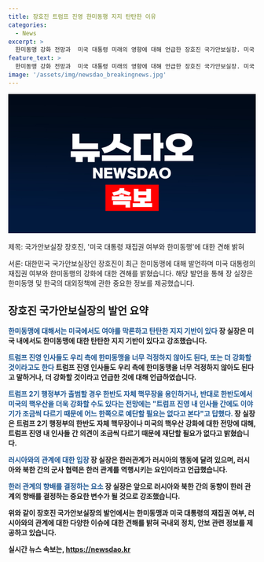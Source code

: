 ```yaml
---
title: 장호진 트럼프 진영 한미동행 지지 탄탄한 이유
categories:
  - News
excerpt: >
  한미동맹 강화 전망과  미국 대통령 미래의 영향에 대해 언급한 장호진 국가안보실장. 미국 진영 인사들의 발언을 인용하며 우려를 표명하고, 한반도의 핵무장 가능성에 대비하며 중립적인 입장을 보였다. 한러 관계에 대해서도 발언하여, 러시아의 행동이 한러 관계의 향배를 결정하는 중요한 변수라고 강조했다.
feature_text: >
  한미동맹 강화 전망과  미국 대통령 미래의 영향에 대해 언급한 장호진 국가안보실장. 미국 진영 인사들의 발언을 인용하며 우려를 표명하고, 한반도의 핵무장 가능성에 대비하며 중립적인 입장을 보였다. 한러 관계에 대해서도 발언하여, 러시아의 행동이 한러 관계의 향배를 결정하는 중요한 변수라고 강조했다.
image: '/assets/img/newsdao_breakingnews.jpg'
---
```


<p><img src="/assets/img/newsdao_breakingnews.jpg" alt="ontimetimes 속보" /></p>

<p>제목: 국가안보실장 장호진, '미국 대통령 재집권 여부와 한미동행'에 대한 견해 밝혀</p>

<p>서론:
대한민국 국가안보실장인 장호진이 최근 한미동맹에 대해 발언하며 미국 대통령의 재집권 여부와 한미동행의 강화에 대한 견해를 밝혔습니다. 해당 발언을 통해 장 실장은 한미동맹 및 한국의 대외정책에 관한 중요한 정보를 제공했습니다.</p>

<h2 data-ke-size="size26">장호진 국가안보실장의 발언 요약</h2>

<p><b><span style="color: #1a5490;">한미동맹에 대해서는 미국에서도 여야를 막론하고 탄탄한 지지 기반이 있다</span><b>
장 실장은 미국 내에서도 한미동맹에 대한 탄탄한 지지 기반이 있다고 강조했습니다.</p>

<p><b><span style="color: #1a5490;">트럼프 진영 인사들도 우리 측에 한미동맹을 너무 걱정하지 않아도 된다, 또는 더 강화할 것이라고도 한다</span><b>
트럼프 진영 인사들도 우리 측에 한미동맹을 너무 걱정하지 않아도 된다고 말하거나, 더 강화할 것이라고 언급한 것에 대해 언급하였습니다.</p>

<p><b><span style="color: #1a5490;">트럼프 2기 행정부가 출범할 경우 한반도 자체 핵무장을 용인하거나, 반대로 한반도에서 미국의 핵우산을 더욱 강화할 수도 있다는 전망에는 "트럼프 진영 내 인사들 간에도 이야기가 조금씩 다르기 때문에 어느 한쪽으로 예단할 필요는 없다고 본다"고 답했다.</span><b>
장 실장은 트럼프 2기 행정부의 한반도 자체 핵무장이나 미국의 핵우산 강화에 대한 전망에 대해, 트럼프 진영 내 인사들 간 의견이 조금씩 다르기 때문에 재단할 필요가 없다고 밝혔습니다.</p>

<p><b><span style="color: #1a5490;">러시아와의 관계에 대한 입장</span><b>
장 실장은 한러관계가 러시아의 행동에 달려 있으며, 러시아와 북한 간의 군사 협력은 한러 관계를 역행시키는 요인이라고 언급했습니다.</p>

<p><b><span style="color: #1a5490;">한러 관계의 향배를 결정하는 요소</span><b>
장 실장은 앞으로 러시아와 북한 간의 동향이 한러 관계의 향배를 결정하는 중요한 변수가 될 것으로 강조했습니다.</p>

<p>위와 같이 장호진 국가안보실장의 발언에서는 한미동맹과 미국 대통령의 재집권 여부, 러시아와의 관계에 대한 다양한 이슈에 대한 견해를 밝혀 국내외 정치, 안보 관련 정보를 제공하고 있습니다.</p>
실시간 뉴스 속보는, <a href="https://newsdao.kr" rel="dofollow">https://newsdao.kr</a>


